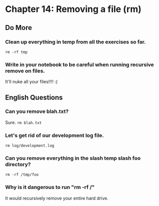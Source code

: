 
# Chapter 14: Removing a file (rm)

## Do More

### Clean up everything in temp from all the exercises so far.

`rm -rf tmp`

### Write in your notebook to be careful when running recursive remove on files.

It'll nuke all your files!!!! :(
    
## English Questions

### Can you remove blah.txt?

Sure. `rm blah.txt`

### Let's get rid of our development log file.

`rm log/development.log`

### Can you remove everything in the slash temp slash foo directory?

`rm -rf /tmp/foo`
    
### Why is it dangerous to run "rm -rf /"

It would recursively remove your entire hard drive.
